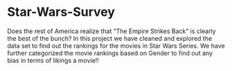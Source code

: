 # Star-Wars-Survey
Does the rest of America realize that “The Empire Strikes Back” is clearly the best of the bunch?
In this project we have cleaned and explored the data set to find out the rankings for the movies in Star Wars Series.
We have further categorized the movie rankings based on Gender to find out any bias in terms of likings a movie!! 
